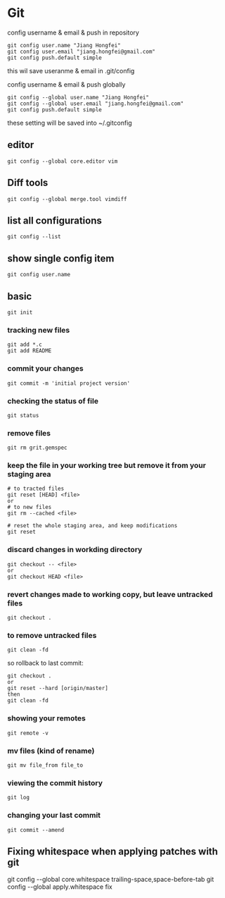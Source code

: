 # Git

config username & email & push in repository

	git config user.name "Jiang Hongfei"
	git config user.email "jiang.hongfei@gmail.com"
	git config push.default simple

this wil save useranme & email in .git/config

config username & email & push globally

	git config --global user.name "Jiang Hongfei"
	git config --global user.email "jiang.hongfei@gmail.com"
	git config push.default simple

these setting will be saved into ~/.gitconfig

## editor
	git config --global core.editor vim

## Diff tools
	git config --global merge.tool vimdiff

## list all configurations
	git config --list

## show single config item
	git config user.name

## basic
	git init
	
### tracking new files
	git add *.c
	git add README
	
### commit your changes
	git commit -m 'initial project version'

### checking the status of file
	git status
	
### remove files
	git rm grit.gemspec
	
### keep the file in your working tree but remove it from your staging area
	# to tracted files
	git reset [HEAD] <file>
	or
	# to new files
	git rm --cached <file>

	# reset the whole staging area, and keep modifications
	git reset
	
### discard changes in workding directory
	git checkout -- <file>
	or
	git checkout HEAD <file>

### revert changes made to working copy, but leave untracked files
	git checkout .

### to remove untracked files
	git clean -fd

so rollback to last commit:

	git checkout .
	or
	git reset --hard [origin/master]
	then
	git clean -fd

### showing your remotes
	git remote -v

### mv files (kind of rename)
	git mv file_from file_to
	
### viewing the commit history
	git log
	
### changing your last commit
	git commit --amend

## Fixing whitespace when applying patches with git
git config --global core.whitespace trailing-space,space-before-tab
git config --global apply.whitespace fix